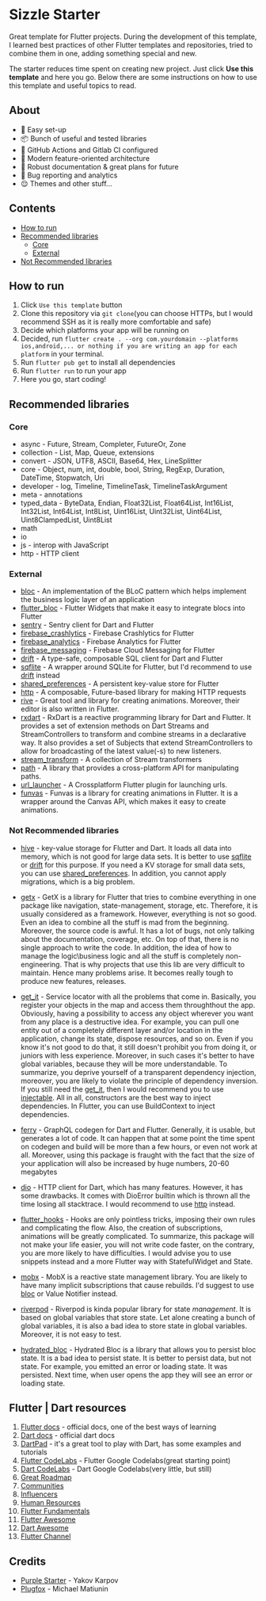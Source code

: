 # Sizzle Starter

Great template for Flutter projects.
During the development of this template, I learned best practices of other Flutter templates and repositories, tried to combine them in one, adding something special and new.

The starter reduces time spent on creating new project. Just click **Use this template** and here you go.
Below there are some instructions on how to use this template and useful topics to read.

## About

- 🤟 Easy set-up
- 📦 Bunch of useful and tested libraries
- 🚛 GitHub Actions and Gitlab CI configured
- 🚀 Modern feature-oriented architecture
- 📌 Robust documentation & great plans for future
- 🐛 Bug reporting and analytics
- 😌 Themes and other stuff...

## Contents

- [How to run](#how-to-run)
- [Recommended libraries](#recommended-libraries)
  - [Core](#core)
  - [External](#external)
- [Not Recommended libraries](#not-recommended-libraries)

## How to run

1. Click `Use this template` button
2. Clone this repository via `git clone`(you can choose HTTPs, but I would recommend SSH as it is really more comfortable and safe)
3. Decide which platforms your app will be running on
4. Decided, run `flutter create . --org com.yourdomain --platforms ios,android,... or nothing if you are writing an app for each platform` in your terminal.
5. Run `flutter pub get` to install all dependencies
6. Run `flutter run` to run your app
7. Here you go, start coding!

## Recommended libraries

### Core

- async - Future, Stream, Completer, FutureOr, Zone
- collection - List, Map, Queue, extensions
- convert - JSON, UTF8, ASCII, Base64, Hex, LineSplitter
- core - Object, num, int, double, bool, String, RegExp, Duration, DateTime, Stopwatch, Uri
- developer - log, Timeline, TimelineTask, TimelineTaskArgument
- meta - annotations
- typed_data - ByteData, Endian, Float32List, Float64List, Int16List, Int32List, Int64List, Int8List, Uint16List, Uint32List, Uint64List, Uint8ClampedList, Uint8List
- math
- io
- js - interop with JavaScript
- http - HTTP client

### External

- [bloc] - An implementation of the BLoC pattern which helps implement the business logic layer of an application
- [flutter_bloc] - Flutter Widgets that make it easy to integrate blocs into Flutter
- [sentry] - Sentry client for Dart and Flutter
- [firebase_crashlytics] - Firebase Crashlytics for Flutter
- [firebase_analytics] - Firebase Analytics for Flutter
- [firebase_messaging] - Firebase Cloud Messaging for Flutter
- [drift] - A type-safe, composable SQL client for Dart and Flutter
- [sqflite] - A wrapper around SQLite for Flutter, but I'd recommend to use [drift] instead
- [shared_preferences] - A persistent key-value store for Flutter
- [http] - A composable, Future-based library for making HTTP requests
- [rive] - Great tool and library for creating animations. Moreover, their editor is also written in Flutter.
- [rxdart] - RxDart is a reactive programming library for Dart and Flutter. It provides a set of extension methods on Dart Streams and StreamControllers to transform and combine streams in a declarative way. It also provides a set of Subjects that extend StreamControllers to allow for broadcasting of the latest value(-s) to new listeners.
- [stream_transform] - A collection of Stream transformers
- [path] - A library that provides a cross-platform API for manipulating paths.
- [url_launcher] - A Crossplatform Flutter plugin for launching urls.
- [funvas] - Funvas is a library for creating animations in Flutter. It is a wrapper around the Canvas API, which makes it easy to create animations.

### Not Recommended libraries

- [hive] - key-value storage for Flutter and Dart. It loads all data into memory, which is not good for large data sets. It is better to use [sqflite] or [drift] for this purpose. If you need a KV storage for small data sets, you can use [shared_preferences]. In addition, you cannot apply migrations, which is a big problem.

- [getx] - GetX is a library for Flutter that tries to combine everything in one package like navigation, state-management, storage, etc. Therefore, it is usually considered as a framework. However, everything is not so good. Even an idea to combine all the stuff is mad from the beginning. Moreover, the source code is awful. It has a lot of bugs, not only talking about the documentation, coverage, etc. On top of that, there is no single approach to write the code. In addition, the idea of how to manage the logic\business logic and all the stuff is completely non-engineering. That is why projects that use this lib are very difficult to maintain. Hence many problems arise. It becomes really tough to produce new features, releases.

- [get_it] - Service locator with all the problems that come in. Basically, you register your objects in the map and access them throughthout the app. Obviously, having a possibility to access any object wherever you want from any place is a destructive idea. For example, you can pull one entity out of a completely different layer and/or location in the application, change its state, dispose resources, and so on. Even if you know it's not good to do that, it still doesn't prohibit you from doing it, or juniors with less experience. Moreover, in such cases it's better to have global variables, because they will be more understandable. To summarize, you deprive yourself of a transparent dependency injection, moreover, you are likely to violate the principle of dependency inversion. If you still need the [get_it], then I would recommend you to use [injectable]. All in all, constructors are the best way to inject dependencies. In Flutter, you can use BuildContext to inject dependencies.

- [ferry] - GraphQL codegen for Dart and Flutter. Generally, it is usable, but generates a lot of code. It can happen that at some point the time spent on codegen and build will be more than a few hours, or even not work at all. Moreover, using this package is fraught with the fact that the size of your application will also be increased by huge numbers, 20-60 megabytes

- [dio] - HTTP client for Dart, which has many features. However, it has some drawbacks. It comes with DioError builtin which is thrown all the time losing all stacktrace. I would recommend to use [http] instead.

- [flutter_hooks] - Hooks are only pointless tricks, imposing their own rules and complicating the flow. Also, the creation of subscriptions, animations will be greatly complicated. To summarize, this package will not make your life easier, you will not write code faster, on the contrary, you are more likely to have difficulties. I would advise you to use snippets instead and a more Flutter way with StatefulWidget and State.

- [mobx] - MobX is a reactive state management library. You are likely to have many implicit subscriptions that cause rebuilds. I'd suggest to use [bloc] or Value Notifier instead.

- [riverpod] - Riverpod is kinda popular library for state _management_. It is based on global variables that store state. Let alone creating a bunch of global variables, it is also a bad idea to store state in global variables. Moreover, it is not easy to test.

- [hydrated_bloc] - Hydrated Bloc is a library that allows you to persist bloc state. It is a bad idea to persist state. It is better to persist data, but not state. For example, you emitted an error or loading state. It was persisted. Next time, when user opens the app they will see an error or loading state.

## Flutter | Dart resources

1. [Flutter docs](https://flutter.dev/docs) - official docs, one of the best ways of learning
2. [Dart docs](https://dart.dev/guides) - official dart docs
3. [DartPad](https://dartpad.dev/) - it's a great tool to play with Dart, has some examples and tutorials
4. [Flutter CodeLabs](https://flutter.dev/docs/codelabs) - Flutter Google Codelabs(great starting point)
5. [Dart CodeLabs](https://dart.dev/codelabs) - Dart Google Codelabs(very little, but still)
6. [Great Roadmap](https://plugfox.dev/flutter-developer-roadmap/)
7. [Communities](https://plugfox.dev/communities/)
8. [Influencers](https://plugfox.dev/influencers/)
9. [Human Resources](https://plugfox.dev/hr/)
10. [Flutter Fundamentals](https://plugfox.dev/flutter-fundamentals/)
11. [Flutter Awesome](https://github.com/Solido/awesome-flutter)
12. [Dart Awesome](https://github.com/yissachar/awesome-dart)
13. [Flutter Channel](https://www.youtube.com/@flutterdev)

[//]: recommended
[bloc]: https://pub.dev/packages/bloc
[flutter_bloc]: https://pub.dev/packages/flutter_bloc
[sqflite]: https://pub.dev/packages/sqflite
[drift]: https://pub.dev/packages/drift
[shared_preferences]: https://pub.dev/packages/shared_preferences
[sentry]: https://pub.dev/packages/sentry
[firebase_crashlytics]: https://pub.dev/packages/firebase_crashlytics
[firebase_analytics]: https://pub.dev/packages/firebase_analytics
[firebase_messaging]: https://pub.dev/packages/firebase_messaging
[rive]: https://pub.dev/packages/rive
[path]: https://pub.dev/packages/path
[funvas]: https://pub.dev/packages/funvas
[stream_transform]: https://pub.dev/packages/stream_transform
[url_launcher]: https://pub.dev/packages/url_launcher
[rxdart]: https://pub.dev/packages/rxdart
[http]: https://pub.dev/packages/http

[//]: <not recommended>
[hive]: https://pub.dev/packages/hive
[getx]: https://pub.dev/packages/get
[get_it]: https://pub.dev/packages/get_it
[injectable]: https://pub.dev/packages/injectable
[ferry]: https://pub.dev/packages/ferry
[dio]: https://pub.dev/packages/dio
[riverpod]: https://pub.dev/packages/riverpod
[flutter_hooks]: https://pub.dev/packages/flutter_hooks
[hydrated_bloc]: https://pub.dev/packages/hydrated_bloc
[mobx]: https://pub.dev/packages/mobx

## Credits

- [Purple Starter](https://github.com/purplenoodlesoop) - Yakov Karpov
- [Plugfox](https://github.com/PlugFox) - Michael Matiunin
